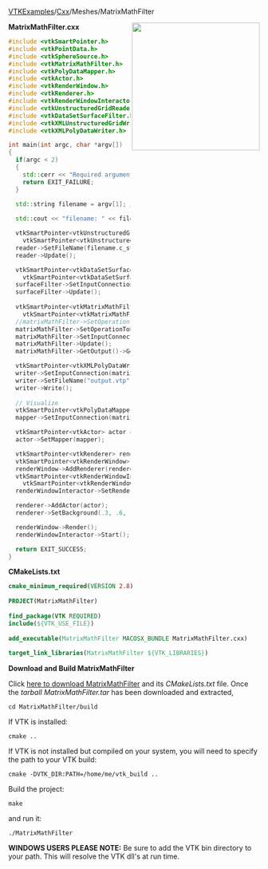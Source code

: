 [VTKExamples](/index/)/[Cxx](/Cxx)/Meshes/MatrixMathFilter

<img align="right" src="https://github.com/lorensen/VTKExamples/blob/gh-pages/Testing/Baseline/Meshes/TestMatrixMathFilter.png?raw=true" width="256" />

**MatrixMathFilter.cxx**
```c++
#include <vtkSmartPointer.h>
#include <vtkPointData.h>
#include <vtkSphereSource.h>
#include <vtkMatrixMathFilter.h>
#include <vtkPolyDataMapper.h>
#include <vtkActor.h>
#include <vtkRenderWindow.h>
#include <vtkRenderer.h>
#include <vtkRenderWindowInteractor.h>
#include <vtkUnstructuredGridReader.h>
#include <vtkDataSetSurfaceFilter.h>
#include <vtkXMLUnstructuredGridWriter.h>
#include <vtkXMLPolyDataWriter.h>

int main(int argc, char *argv[])
{
  if(argc < 2)
  {
    std::cerr << "Required arguments: vtkFile" << std::endl;
    return EXIT_FAILURE;
  }

  std::string filename = argv[1]; // "/Data/tensors.vtk";
  
  std::cout << "filename: " << filename << std::endl;

  vtkSmartPointer<vtkUnstructuredGridReader> reader =
    vtkSmartPointer<vtkUnstructuredGridReader>::New();
  reader->SetFileName(filename.c_str());
  reader->Update();

  vtkSmartPointer<vtkDataSetSurfaceFilter> surfaceFilter =
    vtkSmartPointer<vtkDataSetSurfaceFilter>::New();
  surfaceFilter->SetInputConnection(reader->GetOutputPort());
  surfaceFilter->Update();
  
  vtkSmartPointer<vtkMatrixMathFilter> matrixMathFilter =
    vtkSmartPointer<vtkMatrixMathFilter>::New();
  //matrixMathFilter->SetOperationToDeterminant();
  matrixMathFilter->SetOperationToEigenvalue();
  matrixMathFilter->SetInputConnection(surfaceFilter->GetOutputPort());
  matrixMathFilter->Update();
  matrixMathFilter->GetOutput()->GetPointData()->SetActiveScalars("Eigenvalue");

  vtkSmartPointer<vtkXMLPolyDataWriter> writer = vtkSmartPointer<vtkXMLPolyDataWriter>::New();
  writer->SetInputConnection(matrixMathFilter->GetOutputPort());
  writer->SetFileName("output.vtp");
  writer->Write();
  
  // Visualize
  vtkSmartPointer<vtkPolyDataMapper> mapper = vtkSmartPointer<vtkPolyDataMapper>::New();
  mapper->SetInputConnection(matrixMathFilter->GetOutputPort());

  vtkSmartPointer<vtkActor> actor = vtkSmartPointer<vtkActor>::New();
  actor->SetMapper(mapper);

  vtkSmartPointer<vtkRenderer> renderer = vtkSmartPointer<vtkRenderer>::New();
  vtkSmartPointer<vtkRenderWindow> renderWindow = vtkSmartPointer<vtkRenderWindow>::New();
  renderWindow->AddRenderer(renderer);
  vtkSmartPointer<vtkRenderWindowInteractor> renderWindowInteractor =
    vtkSmartPointer<vtkRenderWindowInteractor>::New();
  renderWindowInteractor->SetRenderWindow(renderWindow);

  renderer->AddActor(actor);
  renderer->SetBackground(.3, .6, .3); // Background color green

  renderWindow->Render();
  renderWindowInteractor->Start();

  return EXIT_SUCCESS;
}
```
**CMakeLists.txt**
```cmake
cmake_minimum_required(VERSION 2.8)
 
PROJECT(MatrixMathFilter)
 
find_package(VTK REQUIRED)
include(${VTK_USE_FILE})
 
add_executable(MatrixMathFilter MACOSX_BUNDLE MatrixMathFilter.cxx)
 
target_link_libraries(MatrixMathFilter ${VTK_LIBRARIES})
```

**Download and Build MatrixMathFilter**

Click [here to download MatrixMathFilter](https://github.com/lorensen/VTKWikiExamplesTarballs/raw/master/MatrixMathFilter.tar) and its *CMakeLists.txt* file.
Once the *tarball MatrixMathFilter.tar* has been downloaded and extracted,
```
cd MatrixMathFilter/build 
```
If VTK is installed:
```
cmake ..
```
If VTK is not installed but compiled on your system, you will need to specify the path to your VTK build:
```
cmake -DVTK_DIR:PATH=/home/me/vtk_build ..
```
Build the project:
```
make
```
and run it:
```
./MatrixMathFilter
```
**WINDOWS USERS PLEASE NOTE:** Be sure to add the VTK bin directory to your path. This will resolve the VTK dll's at run time.

